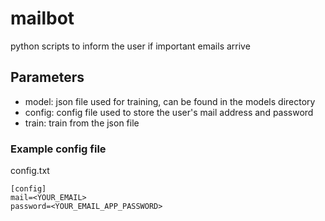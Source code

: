 # mailbot

python scripts to inform the user if important emails arrive

## Parameters

- model: json file used for training, can be found in the models directory
- config: config file used to store the user's mail address and password
- train: train from the json file

### Example config file
config.txt
```
[config]
mail=<YOUR_EMAIL>
password=<YOUR_EMAIL_APP_PASSWORD>
```
